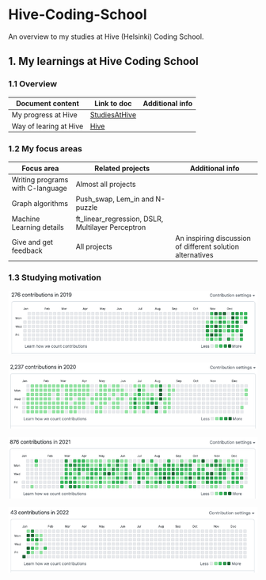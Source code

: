 # Hive-Coding-School
An overview to my studies at Hive (Helsinki) Coding School.

## 1. My learnings at Hive Coding School

### 1.1 Overview

|Document content|Link to doc|Additional info|
| - | - | - |
| My progress at Hive | [StudiesAtHive](Doc/JuhaniKauppiStudiesAtHive_2022_02_03.pdf)| |
| Way of learing at Hive| [Hive](https://www.hive.fi/en/studies) 

### 1.2 My focus areas

| Focus area | Related projects | Additional info |
| - | - | - |
| Writing programs with C-language | Almost all projects |  |
| Graph algorithms | Push_swap, Lem_in and N-puzzle  |  |
| Machine Learning details | ft_linear_regression, DSLR, Multilayer Perceptron |  |
| Give and get feedback | All projects | An inspiring discussion of different solution alternatives |

### 1.3 Studying motivation

![StudyingMotivation_2019](Doc/StudyingMotivation_2019.png)

![StudyingMotivation_2020](Doc/StudyingMotivation_2020.png)

![StudyingMotivation_2021](Doc/StudyingMotivation_2021.png)

![StudyingMotivation_2022](Doc/StudyingMotivation_2022.png)
